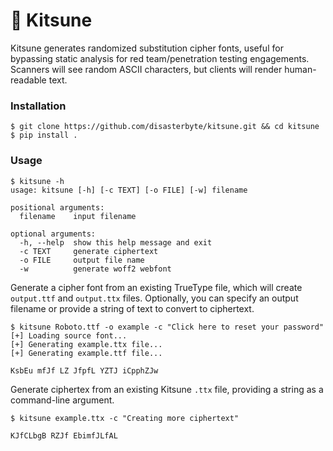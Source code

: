 # 🦊 Kitsune

Kitsune generates randomized substitution cipher fonts, useful for bypassing static analysis for red team/penetration testing engagements. Scanners will see random ASCII characters, but clients will render human-readable text.

### Installation

```console
$ git clone https://github.com/disasterbyte/kitsune.git && cd kitsune
$ pip install .
```

### Usage

```console
$ kitsune -h
usage: kitsune [-h] [-c TEXT] [-o FILE] [-w] filename

positional arguments:
  filename    input filename

optional arguments:
  -h, --help  show this help message and exit
  -c TEXT     generate ciphertext
  -o FILE     output file name
  -w          generate woff2 webfont
```

Generate a cipher font from an existing TrueType file, which will create `output.ttf` and `output.ttx` files. Optionally, you can specify an output filename or provide a string of text to convert to ciphertext.

```console
$ kitsune Roboto.ttf -o example -c "Click here to reset your password"
[+] Loading source font...
[+] Generating example.ttx file...
[+] Generating example.ttf file...

KsbEu mfJf LZ JfpfL YZTJ iCpphZJw
```

Generate ciphertex from an existing Kitsune `.ttx` file, providing a string as a command-line argument.

```console
$ kitsune example.ttx -c "Creating more ciphertext"

KJfCLbgB RZJf EbimfJLfAL
```

